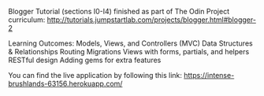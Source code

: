 Blogger Tutorial (sections I0-I4) finished as part of The Odin Project curriculum: http://tutorials.jumpstartlab.com/projects/blogger.html#blogger-2

Learning Outcomes:
Models, Views, and Controllers (MVC)
Data Structures & Relationships
Routing
Migrations
Views with forms, partials, and helpers
RESTful design
Adding gems for extra features

You can find the live application by following this link: https://intense-brushlands-63156.herokuapp.com/
